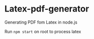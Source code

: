 # Latex-pdf-generator
Generating PDF fom Latex in node.js

Run `npm start` on root to process latex
